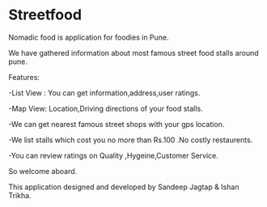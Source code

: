 Streetfood
==========
Nomadic food is application for foodies in Pune.

We have gathered information about most famous street food stalls around pune.

Features:

-List View : You can get information,address,user ratings.

-Map View:  Location,Driving directions of your food stalls.

-We can get  nearest famous street shops with your gps location.

-We list stalls which cost you no more than Rs.100 .No costly restaurents.

-You can review ratings on Quality ,Hygeine,Customer Service.


So welcome aboard.

This application designed and developed by Sandeep Jagtap & Ishan Trikha.
